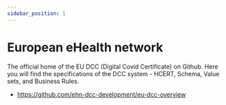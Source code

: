 ```yaml
---
sidebar_position: 1
---
```


# European eHealth network

The official home of the EU DCC (Digital Covid Certificate) on Github. Here you will find the specifications of the DCC system - HCERT, Schema, Value sets, and Business Rules.

* https://github.com/ehn-dcc-development/eu-dcc-overview